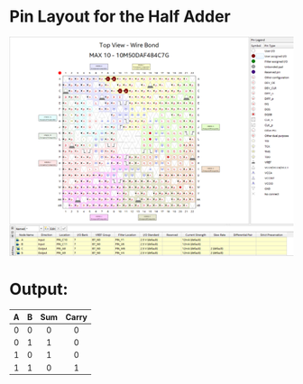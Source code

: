 # Pin Layout for the Half Adder

<img src="/Year%202/Digital%20Design/.assets/E04_Run1_PinLayout.png" alt="Pin Layout for the Half Adder" title="Pin Layout for the Half Adder" data-align="center">

# Output:

|  A  |  B  | Sum | Carry |
| :-: | :-: | :-: | :---: |
|  0  |  0  |  0  |   0   |
|  0  |  1  |  1  |   0   |
|  1  |  0  |  1  |   0   |
|  1  |  1  |  0  |   1   |
